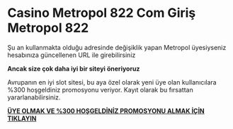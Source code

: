 # Casino Metropol 822 Com Giriş Metropol 822

Şu an kullanmakta olduğu adresinde değişiklik yapan Metropol üyesiyseniz hesabınıza güncellenen URL ile girebilirsiniz

**Ancak size çok daha iyi bir siteyi öneriyoruz**

Avrupanın en iyi slot sitesi, bu aya özel olarak yeni üye olan kullanıcılara %300 hoşgeldiniz promosyonu veriyor. Kayıt olarak bu fırsattan yararlanabilirsiniz.

[**ÜYE OLMAK VE %300 HOŞGELDİNİZ PROMOSYONU ALMAK İÇİN TIKLAYIN**](http://gx72.2.vu/metro818)
